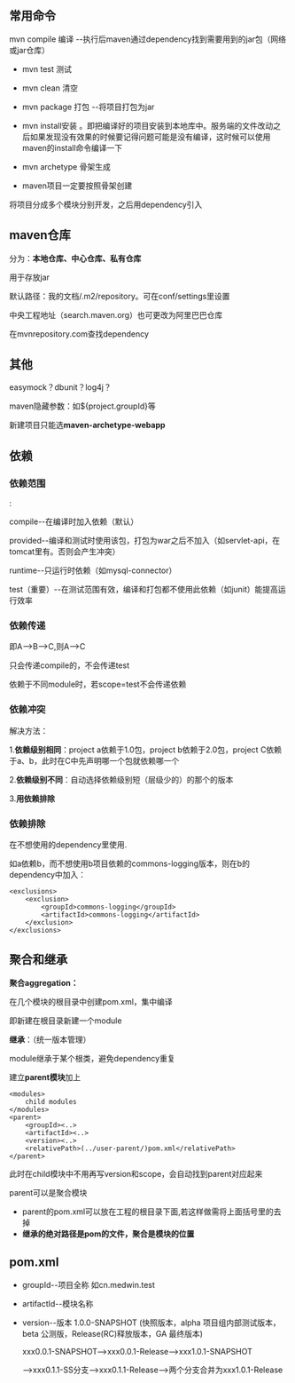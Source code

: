 ## 常用命令

mvn compile 编译 --执行后maven通过dependency找到需要用到的jar包（网络或jar仓库）

- mvn test 测试


- mvn clean 清空


- mvn package 打包 --将项目打包为jar


- mvn install安装 。即把编译好的项目安装到本地库中。服务端的文件改动之后如果发现没有效果的时候要记得问题可能是没有编译，这时候可以使用maven的install命令编译一下 

- mvn archetype 骨架生成


- maven项目一定要按照骨架创建

将项目分成多个模块分别开发，之后用dependency引入 

## maven仓库

分为：**本地仓库、中心仓库、私有仓库**

用于存放jar

默认路径：我的文档/.m2/repository。可在conf/settings里设置

中央工程地址（search.maven.org）也可更改为阿里巴巴仓库

在mvnrepository.com查找dependency

## 其他

easymock？dbunit？log4j？

maven隐藏参数：如${project.groupId}等

新建项目只能选**maven-archetype-webapp** 

## 依赖

### 依赖范围

<scope>:

compile--在编译时加入依赖（默认）

provided--编译和测试时使用该包，打包为war之后不加入（如servlet-api，在tomcat里有。否则会产生冲突）

runtime--只运行时依赖（如mysql-connector）

test（重要）--在测试范围有效，编译和打包都不使用此依赖（如junit）能提高运行效率

### 依赖传递

即A-->B-->C,则A-->C

只会传递compile的，不会传递test

依赖于不同module时，若scope=test不会传递依赖

### 依赖冲突

解决方法：

1.**依赖级别相同**：project a依赖于1.0包，project b依赖于2.0包，project C依赖于a、b，此时在C中先声明哪一个包就依赖哪一个  

2.**依赖级别不同**：自动选择依赖级别短（层级少的）的那个的版本

3.**用依赖排除**

### 依赖排除

在不想使用的dependency里使用<exclusion>.

如a依赖b，而不想使用b项目依赖的commons-logging版本，则在b的dependency中加入：

```
<exclusions>    
    <exclusion>
        <groupId>commons-logging</groupId>
        <artifactId>commons-logging</artifactId>
    </exclusion>
</exclusions>
```

## 聚合和继承

**聚合aggregation：**

在几个模块的根目录中创建pom.xml，集中编译

即新建在根目录新建一个module

**继承**：（统一版本管理）

module继承于某个根类，避免dependency重复

建立**parent模块**加上  

```
<modules>
	child modules
</modules>
<parent>
	<groupId><..>
	<artifactId><..>
	<version><..>
	<relativePath>(../user-parent/)pom.xml</relativePath>
</parent>
```

此时在child模块中不用再写version和scope，会自动找到parent对应起来

parent可以是聚合模块

- parent的pom.xml可以放在工程的根目录下面,若这样做需将上面括号里的去掉
- **继承的绝对路径是pom的文件，聚合是模块的位置**

## pom.xml

- groupId--项目全称 如cn.medwin.test

- artifactId--模块名称

- version--版本 1.0.0-SNAPSHOT (快照版本，alpha 项目组内部测试版本，beta 公测版，Release(RC)释放版本，GA 最终版本)

   xxx0.0.1-SNAPSHOT-->xxx0.0.1-Release-->xxx1.0.1-SNAPSHOT		

  ​				-->xxx0.1.1-SS分支-->xxx0.1.1-Release-->两个分支合并为xxx1.0.1-Release

 